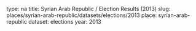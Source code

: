 type: na
title: Syrian Arab Republic / Election Results (2013)
slug: places/syrian-arab-republic/datasets/elections/2013
place: syrian-arab-republic
dataset: elections
year: 2013
